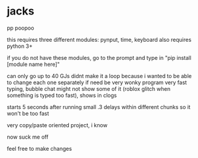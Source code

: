 # jacks
pp poopoo


this requires three different modules: pynput, time, keyboard
also requires python 3+

if you do not have these modules, go to the prompt and type in
"pip install [module name here]"

can only go up to 40 GJs
didnt make it a loop because i wanted to be able to change each one separately if need be
very wonky program
very fast typing, bubble chat might not show some of it (roblox glitch when something is typed too fast), shows in clogs

starts 5 seconds after running
small .3 delays within different chunks so it won't be too fast

very copy/paste oriented project, i know

now suck me off


feel free to make changes

